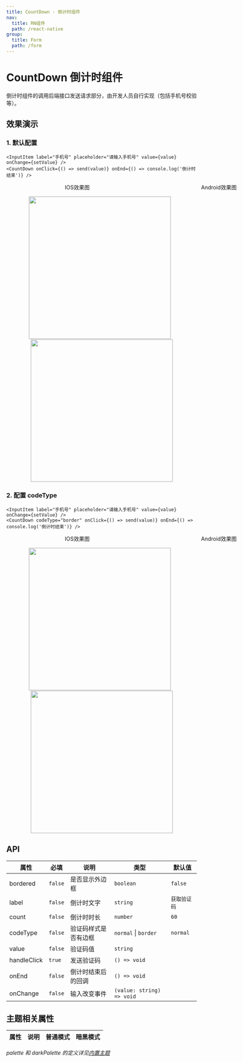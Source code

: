 ```yaml
---
title: CountDown - 倒计时组件
nav:
  title: RN组件
  path: /react-native
group:
  title: Form
  path: /form
---
```


# CountDown 倒计时组件

倒计时组件的调用后端接口发送请求部分，由开发人员自行实现（包括手机号校验等）。

## 效果演示

### 1. 默认配置

```tsx | pure
<InputItem label="手机号" placeholder="请输入手机号" value={value} onChange={setValue} />
<CountDown onClick={() => send(value)} onEnd={() => console.log('倒计时结束')} />
```

<center>
  <div style="display:flex; width: 750px">
    <div style="width: 375px;">IOS效果图</div>
    <div style="width: 375px;">Android效果图</div>
  </div>
</center>
<center>
  <figure>
    <img
      alt=""
      src="https://td-dev-public.oss-cn-hangzhou.aliyuncs.com/maoyes-app/1610003004361958630.gif"
      style="width: 375px; margin-right: 10px; border: 1px solid #ddd;"
    />
    <img
      alt=""
      src="https://td-dev-public.oss-cn-hangzhou.aliyuncs.com/maoyes-app/1610003253796422768.gif"
      style="width: 375px; border: 1px solid #ddd;"
    />
  </figure>
</center>

### 2. 配置 codeType

```tsx | pure
<InputItem label="手机号" placeholder="请输入手机号" value={value} onChange={setValue} />
<CountDown codeType="border" onClick={() => send(value)} onEnd={() => console.log('倒计时结束')} />
```

<center>
  <div style="display:flex; width: 750px">
    <div style="width: 375px;">IOS效果图</div>
    <div style="width: 375px;">Android效果图</div>
  </div>
</center>
<center>
  <figure>
    <img
      alt=""
      src="https://td-dev-public.oss-cn-hangzhou.aliyuncs.com/maoyes-app/1610003912776960694.gif"
      style="width: 375px; margin-right: 10px; border: 1px solid #ddd;"
    />
    <img
      alt=""
      src="https://td-dev-public.oss-cn-hangzhou.aliyuncs.com/maoyes-app/1610003923481708632.gif"
      style="width: 375px; border: 1px solid #ddd;"
    />
  </figure>
</center>

## API

| 属性        | 必填    | 说明                 | 类型                      | 默认值       |
| ----------- | ------- | -------------------- | ------------------------- | ------------ |
| bordered    | `false` | 是否显示外边框       | `boolean`                 | `false`      |
| label       | `false` | 倒计时文字           | `string`                  | `获取验证码` |
| count       | `false` | 倒计时时长           | `number`                  | `60`         |
| codeType    | `false` | 验证码样式是否有边框 | `normal` \| `border`      | `normal`     |
| value       | `false` | 验证码值             | `string`                  |              |
| handleClick | `true`  | 发送验证码           | `() => void`              |              |
| onEnd       | `false` | 倒计时结束后的回调   | `() => void`              |              |
| onChange    | `false` | 输入改变事件         | `(value: string) => void` |              |

## 主题相关属性

| 属性 | 说明 | 普通模式 | 暗黑模式 |
| ---- | ---- | -------- | -------- |

_palette 和 darkPalette 的定义详见[内置主题](/react-native/theme)_
